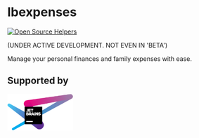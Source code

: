 # Ibexpenses
[![Open Source Helpers](https://www.codetriage.com/mjawaids/ibexpenses/badges/users.svg)](https://www.codetriage.com/mjawaids/ibexpenses)

(UNDER ACTIVE DEVELOPMENT. NOT EVEN IN 'BETA')

Manage your personal finances and family expenses with ease.

## Supported by

<img src="jetbrains-variant-4.png" alt="JetBrains" width="150" />
